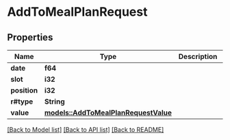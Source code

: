 # AddToMealPlanRequest

## Properties

Name | Type | Description | Notes
------------ | ------------- | ------------- | -------------
**date** | **f64** |  | 
**slot** | **i32** |  | 
**position** | **i32** |  | 
**r#type** | **String** |  | 
**value** | [**models::AddToMealPlanRequestValue**](addToMealPlan_request_value.md) |  | 

[[Back to Model list]](../README.md#documentation-for-models) [[Back to API list]](../README.md#documentation-for-api-endpoints) [[Back to README]](../README.md)



